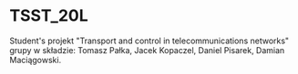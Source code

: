 # TSST_20L
Student's projekt "Transport and control in telecommunications networks" grupy w składzie: Tomasz Pałka, Jacek Kopaczel, Daniel Pisarek, Damian Maciągowski.
